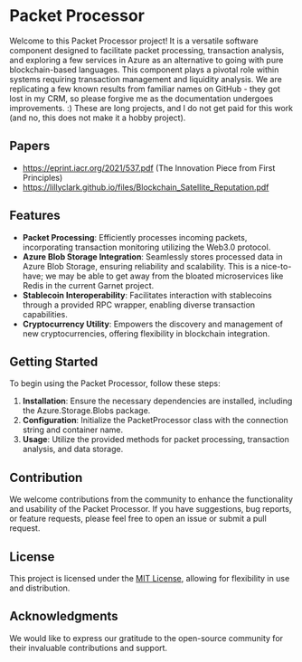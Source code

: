 # Packet Processor

Welcome to this Packet Processor project! It is a versatile software component designed to facilitate packet processing, transaction analysis, and exploring a few services in Azure as an alternative to going with pure blockchain-based languages. This component plays a pivotal role within systems requiring transaction management and liquidity analysis. We are replicating a few known results from familiar names on GitHub - they got lost in my CRM, so please forgive me as the documentation undergoes improvements. :) These are long projects, and I do not get paid for this work (and no, this does not make it a hobby project).

## Papers
- https://eprint.iacr.org/2021/537.pdf (The Innovation Piece from First Principles)
- https://lillyclark.github.io/files/Blockchain_Satellite_Reputation.pdf

## Features

- **Packet Processing**: Efficiently processes incoming packets, incorporating transaction monitoring utilizing the Web3.0 protocol.
- **Azure Blob Storage Integration**: Seamlessly stores processed data in Azure Blob Storage, ensuring reliability and scalability. This is a nice-to-have; we may be able to get away from the bloated microservices like Redis in the current Garnet project.
- **Stablecoin Interoperability**: Facilitates interaction with stablecoins through a provided RPC wrapper, enabling diverse transaction capabilities.
- **Cryptocurrency Utility**: Empowers the discovery and management of new cryptocurrencies, offering flexibility in blockchain integration.

## Getting Started

To begin using the Packet Processor, follow these steps:

1. **Installation**: Ensure the necessary dependencies are installed, including the Azure.Storage.Blobs package.
2. **Configuration**: Initialize the PacketProcessor class with the connection string and container name.
3. **Usage**: Utilize the provided methods for packet processing, transaction analysis, and data storage.

## Contribution

We welcome contributions from the community to enhance the functionality and usability of the Packet Processor. If you have suggestions, bug reports, or feature requests, please feel free to open an issue or submit a pull request.

## License

This project is licensed under the [MIT License](LICENSE), allowing for flexibility in use and distribution. 

## Acknowledgments

We would like to express our gratitude to the open-source community for their invaluable contributions and support.
